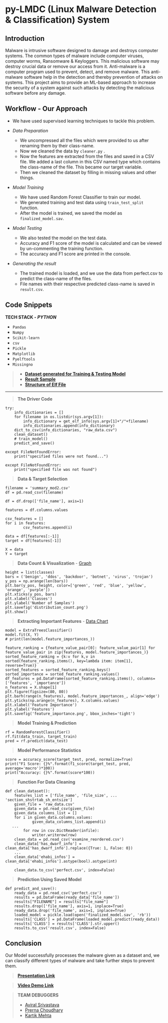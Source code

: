 # py-LMDC (Linux Malware Detection & Classification) System

## Introduction

Malware is intrusive software designed to damage and destroys computer systems. The common types of malware include computer viruses, computer worms, Ransomware & Keyloggers. This malicious software may destroy crucial data or remove our access from it. Anti-malware is a computer program used to prevent, detect, and remove malware. This anti-malware software help in the detection and thereby prevention of attacks on systems. This project aims to provide an ML-based approach to increase the security of a system against such attacks by detecting the malicious software before any damage.

## Workflow - Our Approach

 - We have used supervised learning techniques to tackle this problem.
 - *Data Preparation* 
	 -  We uncompressed all the files which were provided to us after renaming them by their class-name.
	 - Now we cleaned the data by `cleaner.py` .
	 - Now the features are extracted from the files and saved in a CSV file. We added a last column  in this CSV named type which contains the class-name of the file. This became our target variable.
    - Then we cleaned the dataset by filling in missing values and other things.
 - *Model Training*
    -  We have used Random Forest Classifier to train our model.
    -  We generated training and test data using `train_test_split` function.
     - After the model is trained, we saved the model as `finalized_model.sav`.
  
  - *Model Testing*
	  -  We also tested the model on the test data.
      - Accuracy and F1 score of the model is calculated and can be viewed by un-commenting the training function.
      - The accuracy and F1 score are printed in the console.
   
   - *Generating the result*
	   -  The trained model is loaded, and we use the data from perfect.csv to predict the class-name of the files.
       -  File names with their respective predicted class-name is saved in `result.csv`.
  
  ## Code Snippets
  **TECH STACK - *PYTHON***
  - `Pandas`
  - `Numpy`
  - `Scikit-learn`
  - `csv`
  - `Pickle`
  - `Matplotlib`
  - `Pyelftools`
  - `Missingno`
  
> - **[Dataset generated for Training & Testing Model](https://drive.google.com/file/d/1xNJxVyp5-FVPtie1h5zM4BsJsqKhkEMA/view?usp=sharing)**
> -  **[Result Sample](https://drive.google.com/file/d/1zobEd0oUG3lQQ5q8TqXmi4OElpLj0kM9/view?usp=sharing)**
> - **[Structure of Elf File](https://drive.google.com/file/d/1l64jMKd9Qs8w_doOg4dIfAep7B9n9rXX/view?usp=sharing)**

***
> **The Driver Code**
```
try:
    info_dictionaries = []
    for filename in os.listdir(sys.argv[1]):
        info_dictionary = get_elf_info(sys.argv[1]+"/"+filename)
        info_dictionaries.append(info_dictionary)
    dict_to_csv(info_dictionaries, "raw_data.csv")
    clean_dataset()
    # train_model()
    predict_and_save()

except FileNotFoundError:
    print("specified files were not found...")

except FileNotFoundError:
    print("specified file was not found")
```


>  **Data & Target Selection**
```
filename = 'summary_mod2.csv'
df = pd.read_csv(filename)

df = df.drop(['file_name'], axis=1)

features = df.columns.values

csv_features = []
for i in features:
        csv_features.append(i)

data = df[features[:-1]]
target = df[features[-1]]

X = data
Y = target
```

> **Data Count & Visualization** - [Graph](https://drive.google.com/file/d/1Io6sJSiK0FZxWFRNLq9ltRFM95ovKjh9/view?usp=sharing)
```
height = list(classes)
bars = ('benign', 'ddos', 'backdoor', 'botnet', 'virus', 'trojan')
y_pos = np.arange(len(bars))
plt.bar(y_pos, height, color=['green', 'red', 'blue', 'yellow', 'orange', 'purple'])
plt.xticks(y_pos, bars)
plt.xlabel('Classes')
plt.ylabel('Number of Samples')
plt.savefig('distribution_count.png')
plt.show()
```

> **Extracting Important Features** - [Data Chart](https://drive.google.com/file/d/1lAJsfMANp8fclXEUv1qCJFmmg2IxSs6c/view?usp=sharing)
```
model = ExtraTreesClassifier()
model.fit(X, Y)
# print(len(model.feature_importances_))

feature_ranking = {feature_value_pair[0]: feature_value_pair[1] for feature_value_pair in zip(features, model.feature_importances_)}
sorted_feature_ranking = {k:v for k,v in sorted(feature_ranking.items(), key=lambda item: item[1], reverse=True)}
sorted_features = sorted_feature_ranking.keys()
sorted_importance = sorted_feature_ranking.values()
df_features = pd.DataFrame(sorted_feature_ranking.items(), columns=['features', 'importance'])
n_features = X.shape[1]
plt.figure(figsize=(80, 80))
plt.barh(range(n_features), model.feature_importances_, align='edge')
plt.yticks(np.arange(n_features), X.columns.values)
plt.xlabel('Feature Importance')
plt.ylabel('Features')
plt.savefig('feature_importance.png', bbox_inches='tight')
```

> **Model Training & Prediction**
```
rf = RandomForestClassifier()
rf.fit(data_train, target_train)
pred = rf.predict(data_test)
```

> **Model Performance Statistics**
```
score = accuracy_score(target_test, pred, normalize=True)
print("F1 Score: {}%".format(f1_score(target_test, pred, average='macro')*100))
print("Accuracy: {}%".format(score*100))
```


> **Function For Data Cleaning**
```
def clean_dataset():
    features_list = ['file_name', 'file_size', ... 'section_shstrtab_sh_entsize']
    given_file = 'raw_data.csv'
    given_data = pd.read_csv(given_file)
    given_data_columns_list = []
    for i in given_data.columns.values:
            given_data_columns_list.append(i)
   ...
        for row in csv.DictReader(infile):
            writer.writerow(row)
    clean_data = pd.read_csv('examine_reordered.csv')
    clean_data['has_dwarf_info'] = clean_data['has_dwarf_info'].replace({True: 1, False: 0})
    ...
    clean_data['ehabi_infos'] = clean_data['ehabi_infos'].astype(bool).astype(int)

    clean_data.to_csv('perfect.csv', index=False)
```

> **Prediction Using Saved Model**
```
def predict_and_save():
    ready_data = pd.read_csv('perfect.csv')
    results = pd.DataFrame(ready_data['file_name'])
    results["FILENAME"] = results["file_name"]
    results.drop(['file_name'], axis=1, inplace=True)
    ready_data.drop('file_name', axis=1, inplace=True)
    loaded_model = pickle.load(open('finalized_model.sav', 'rb'))
    results['CLASS'] = pd.DataFrame(loaded_model.predict(ready_data))
    results['CLASS'] = results['CLASS'].str.upper()
    results.to_csv('result.csv', index=False)
```

## Conclusion
Our Model successfully processes the malware given as a dataset and, we can classify different types of malware and take further steps to prevent them.
> **[Presentation Link](https://docs.google.com/presentation/d/1tE7h4Hf3ZhgQaQfDM1SNs3erMYU-K8mfNUQDx_kAzRc/edit#slide=id.p)**

> **[Video Demo Link](https://www.youtube.com/watch?v=4gw6frSCcfM)**

> **TEAM DEBUGGERS**
> - [Aviral Srivastava](https://github.com/godofgeeks23)
> - [Prerna Choudhary](https://github.com/PRERNA-CHOUDHARY)
> - [Kartik Mehta](https://github.com/kartikmehta8)
